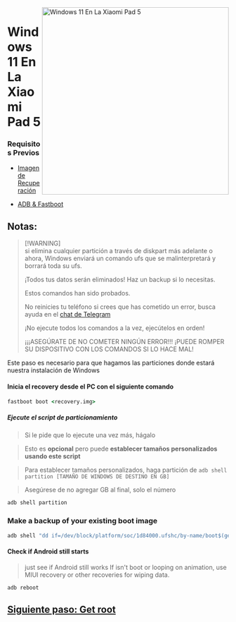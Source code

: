 <img align="right" src="https://raw.githubusercontent.com/erdilS/Port-Windows-11-Xiaomi-Pad-5/main/nabu.png" width="425" alt="Windows 11 En La Xiaomi Pad 5">

# Windows 11 En La Xiaomi Pad 5


### Requisitos Previos
  
- [Imagen de Recuperación](https://github.com/erdilS/Port-Windows-11-Xiaomi-Pad-5/releases/download/1.0/recovery.img)

- [ADB & Fastboot](https://developer.android.com/studio/releases/platform-tools)

## Notas:
> [!WARNING]\
> si elimina cualquier partición a través de diskpart más adelante o ahora, Windows enviará un comando ufs que se malinterpretará y borrará toda su ufs.
> 
> ¡Todos tus datos serán eliminados! Haz un backup si lo necesitas.
> 
> Estos comandos han sido probados.
> 
> No reinicies tu teléfono si crees que has cometido un error, busca ayuda en el [chat de Telegram](https://t.me/nabuwoa)
>
> 
> ¡No ejecute todos los comandos a la vez, ejecútelos en orden!
>
> ¡¡¡ASEGÚRATE DE NO COMETER NINGÚN ERROR!!! ¡PUEDE ROMPER SU DISPOSITIVO CON LOS COMANDOS SI LO HACE MAL!

Este paso es necesario para que hagamos las particiones donde estará nuestra instalación de Windows

#### Inicia el recovery desde el PC con el siguiente comando
```cmd
fastboot boot <recovery.img>
```
##### Ejecute el script de particionamiento

> Si le pide que lo ejecute una vez más, hágalo

> Esto es **opcional** pero puede **establecer tamaños personalizados usando este script**

> Para establecer tamaños personalizados, haga partición de  ```adb shell partition [TAMAÑO DE WINDOWS DE DESTINO EN GB] ```

> Asegúrese de no agregar GB al final, solo el número

```cmd
adb shell partition
```

### Make a backup of your existing boot image

```cmd
adb shell "dd if=/dev/block/platform/soc/1d84000.ufshc/by-name/boot$(getprop ro.boot.slot_suffix) of=/tmp/normal_boot.img" && adb pull /tmp/normal_boot.img
```


#### Check if Android still starts
> just see if Android still works
If isn't boot or looping on animation, use MIUI recovery or other recoveries for wiping data.

```cmd
adb reboot
```

## [Siguiente paso: Get root ](/guide/Español/2-rootguide-es.md)
